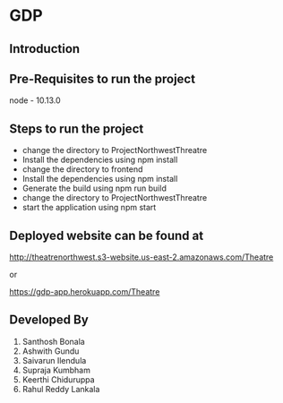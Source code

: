 # GDP

## Introduction

## Pre-Requisites to run the project
 node - 10.13.0
 
## Steps to run the project
* change the directory to ProjectNorthwestThreatre
* Install the dependencies using npm install
* change the directory to frontend
* Install the dependencies using npm install
* Generate the build using npm run build
* change the directory to ProjectNorthwestThreatre
* start the application using npm start

## Deployed website can be found at

http://theatrenorthwest.s3-website.us-east-2.amazonaws.com/Theatre

or 

https://gdp-app.herokuapp.com/Theatre

## Developed By
1. Santhosh Bonala
1. Ashwith Gundu
1. Saivarun Ilendula
1. Supraja Kumbham
1. Keerthi Chiduruppa
1. Rahul Reddy Lankala
